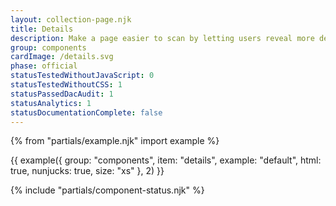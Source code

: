 ```yaml
---
layout: collection-page.njk
title: Details
description: Make a page easier to scan by letting users reveal more detailed information only if they need it.
group: components
cardImage: /details.svg
phase: official
statusTestedWithoutJavaScript: 0
statusTestedWithoutCSS: 1
statusPassedDacAudit: 1
statusAnalytics: 1
statusDocumentationComplete: false
---
```


{% from "partials/example.njk" import example %}

{{ example({ group: "components", item: "details", example: "default", html: true, nunjucks: true, size: "xs" }, 2) }}

{% include "partials/component-status.njk" %}
